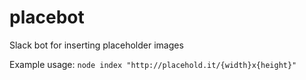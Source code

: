 placebot
========

Slack bot for inserting placeholder images

Example usage:
`node index "http://placehold.it/{width}x{height}"`